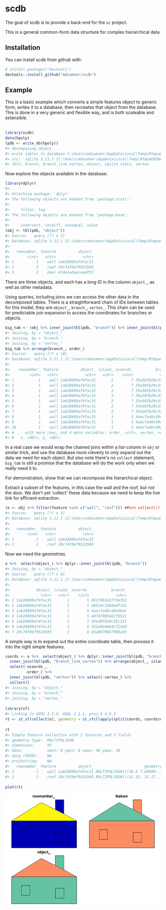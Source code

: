 
<!-- README.md is generated from README.Rmd. Please edit that file -->
scdb
====

The goal of scdb is to provide a back-end for the `sc` project.

This is a general common-form data structure for complex hierarchical data.

Installation
------------

You can install scdb from github with:

``` r
# install.packages("devtools")
devtools::install_github("mdsumner/scdb")
```

Example
-------

This is a basic example which converts a simple features object to generic form, writes it to a database, then recreates that object from the database. This is done in a very generic and flexible way, and is both scaleable and extensible.

``` r

library(scdb)
data(hpoly)
(pdb <- write_db(hpoly))
#> decomposing object
#> write tables to database C:\Users\mdsumner\AppData\Local\Temp\RtmpaQ9ZHw\file1f189b17246.sqlite
#> src:  sqlite 3.11.1 [C:\Users\mdsumner\AppData\Local\Temp\RtmpaQ9ZHw\file1f189b17246.sqlite]
#> tbls: branch, branch_link_vertex, object, sqlite_stat1, vertex
```

Now explore the objects available in the database.

``` r
library(dplyr)
#> 
#> Attaching package: 'dplyr'
#> The following objects are masked from 'package:stats':
#> 
#>     filter, lag
#> The following objects are masked from 'package:base':
#> 
#>     intersect, setdiff, setequal, union
(obj <- tbl(pdb, "object"))
#> Source:   query [?? x 3]
#> Database: sqlite 3.11.1 [C:\Users\mdsumner\AppData\Local\Temp\RtmpaQ9ZHw\file1f189b17246.sqlite]
#> 
#>   rownumber_ feature          object_
#>        <int>   <chr>            <chr>
#> 1          1    wall 1a628889af4fac31
#> 2          2    roof 29c74f0ef9523505
#> 3          3    door 47de1edaeceed757
```

There are three objects, and each has a long ID in the column `object_`, as well as other metadata.

Using queries, including joins we can access the other data in the decomposed tables. There is a straightforward chain of IDs between tables for this model, they are `object_`, `branch_`, `vertex_`. This chain can be used for predictable join expansion to access the coordinates for branches or objects.

``` r
big_tab <- (obj %>% inner_join(tbl(pdb, "branch")) %>% inner_join(tbl(pdb, "branch_link_vertex")) %>% inner_join(tbl(pdb, "vertex")))
#> Joining, by = "object_"
#> Joining, by = "branch_"
#> Joining, by = "vertex_"
big_tab %>% arrange(branch_, order_)
#> Source:   query [?? x 10]
#> Database: sqlite 3.11.1 [C:\Users\mdsumner\AppData\Local\Temp\RtmpaQ9ZHw\file1f189b17246.sqlite]
#> 
#>    rownumber_ feature          object_ island_ ncoords_          branch_
#>         <int>   <chr>            <chr>   <chr>    <int>            <chr>
#> 1           1    wall 1a628889af4fac31       2        7 35e38fb29c35c211
#> 2           1    wall 1a628889af4fac31       2        7 35e38fb29c35c211
#> 3           1    wall 1a628889af4fac31       2        7 35e38fb29c35c211
#> 4           1    wall 1a628889af4fac31       2        7 35e38fb29c35c211
#> 5           1    wall 1a628889af4fac31       2        7 35e38fb29c35c211
#> 6           1    wall 1a628889af4fac31       2        7 35e38fb29c35c211
#> 7           1    wall 1a628889af4fac31       2        7 35e38fb29c35c211
#> 8           1    wall 1a628889af4fac31       1        5 4aecfa46c49e5bdc
#> 9           1    wall 1a628889af4fac31       1        5 4aecfa46c49e5bdc
#> 10          1    wall 1a628889af4fac31       1        5 4aecfa46c49e5bdc
#> # ... with more rows, and 4 more variables: order_ <int>, vertex_ <chr>,
#> #   x_ <dbl>, y_ <dbl>
```

In a real case we would wrap the chained joins within a list-column in `obj` or similar trick, and use the database more cleverly to only expand out the data we need for each object. But also note there's no `collect` statement, `big_tab` is still a promise that the database will do the work only when we really need it to.

For demonstration, show that we can recompose the hierarchical object.

Extract a subset of the features, in this case the wall and the roof, but not the door. We don't yet 'collect' these data because we need to keep the live link for efficient extraction.

``` r
(o <- obj %>% filter(feature %in% c("wall", "roof"))) ##%>% collect())
#> Source:   query [?? x 3]
#> Database: sqlite 3.11.1 [C:\Users\mdsumner\AppData\Local\Temp\RtmpaQ9ZHw\file1f189b17246.sqlite]
#> 
#>   rownumber_ feature          object_
#>        <int>   <chr>            <chr>
#> 1          1    wall 1a628889af4fac31
#> 2          2    roof 29c74f0ef9523505
```

Now we need the geometries.

``` r
o %>%  select(object_) %>% dplyr::inner_join(tbl(pdb, "branch"))
#> Joining, by = "object_"
#> Source:   query [?? x 4]
#> Database: sqlite 3.11.1 [C:\Users\mdsumner\AppData\Local\Temp\RtmpaQ9ZHw\file1f189b17246.sqlite]
#> 
#>            object_ island_ ncoords_          branch_
#>              <chr>   <chr>    <int>            <chr>
#> 1 1a628889af4fac31       1        5 b51f4b5d1773afb3
#> 2 1a628889af4fac31       1        5 d6524c3284edf1d1
#> 3 1a628889af4fac31       1        5 4aecfa46c49e5bdc
#> 4 1a628889af4fac31       1        5 e074f005e62f652c
#> 5 1a628889af4fac31       2        7 35e38fb29c35c211
#> 6 1a628889af4fac31       3        5 522e0a4eb4cf2ddd
#> 7 29c74f0ef9523505       1        6 b5a0979667906a93
```

A simple way is to expand out the entire coordinate table, then process it into the right simple features.

``` r
coords <- o %>%  select(object_) %>% dplyr::inner_join(tbl(pdb, "branch")) %>% 
  inner_join(tbl(pdb, "branch_link_vertex")) %>% arrange(object_, island_, order_) %>% 
  select(-ncoords_, 
         -order_) %>% 
  inner_join(tbl(pdb, "vertex")) %>% select(-vertex_) %>% 
  collect()
#> Joining, by = "object_"
#> Joining, by = "branch_"
#> Joining, by = "vertex_"

library(sf)
#> Linking to GEOS 3.5.0, GDAL 2.1.1, proj.4 4.9.3
rt <- st_sf(collect(o), geometry = st_sfc(lapply(split(coords, coords$object_), function(x) st_multipolygon(lapply(split(x, x$branch_), function(y) lapply(split(y, y$island_), function(b) as.matrix(b[c(seq_len(nrow(b)), 1), c("x_", "y_")])))))))

rt
#> Simple feature collection with 2 features and 3 fields
#> geometry type:  MULTIPOLYGON
#> dimension:      XY
#> bbox:           xmin: 0 ymin: 0 xmax: 46 ymax: 34
#> epsg (SRID):    NA
#> proj4string:    NA
#>   rownumber_ feature          object_                       geometry
#> 1          1    wall 1a628889af4fac31 MULTIPOLYGON(((18.6 7.69999...
#> 2          2    roof 29c74f0ef9523505 MULTIPOLYGON(((21 32, 31 27...

plot(rt)
```

![](README-unnamed-chunk-5-1.png)
